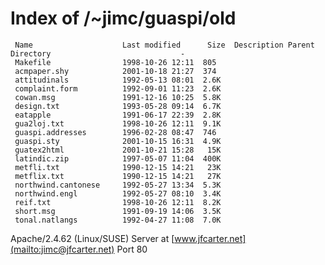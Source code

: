 # Index of /\~jimc/guaspi/old

     Name                    Last modified      Size  Description Parent Directory                             -   
     Makefile                1998-10-26 12:11  805   
     acmpaper.shy            2001-10-18 21:27  374   
     attitudinals            1992-05-13 08:01  2.6K  
     complaint.form          1992-09-01 11:23  2.6K  
     cowan.msg               1991-12-16 10:25  5.8K  
     design.txt              1993-05-28 09:14  6.7K  
     eatapple                1991-06-17 22:39  2.8K  
     gua2loj.txt             1998-10-26 12:11  9.1K  
     guaspi.addresses        1996-02-28 08:47  746   
     guaspi.sty              2001-10-15 16:31  4.9K  
     guatex2html             2001-10-21 15:28   15K  
     latindic.zip            1997-05-07 11:04  400K  
     metfli.txt              1990-12-15 14:21   23K  
     metflix.txt             1990-12-15 14:21   27K  
     northwind.cantonese     1992-05-27 13:34  5.3K  
     northwind.engl          1992-05-27 08:10  3.4K  
     reif.txt                1998-10-26 12:11  8.2K  
     short.msg               1991-09-19 14:06  3.5K  
     tonal.natlangs          1992-04-27 11:08  7.0K  

Apache/2.4.62 (Linux/SUSE) Server at
[www.jfcarter.net](mailto:jimc@jfcarter.net) Port 80
